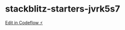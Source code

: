 # stackblitz-starters-jvrk5s7

[Edit in Codeflow ⚡️](https://stackblitz.com/~/github.com/Feyel-rnd/stackblitz-starters-jvrk5s7)